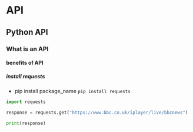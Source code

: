 # API
## Python API
### What is an API
#### benefits of API
##### install requests

- pip install package_name `pip install requests`

```python
import requests

response = requests.get("https://www.bbc.co.uk/iplayer/live/bbcnews")

print(response)
```